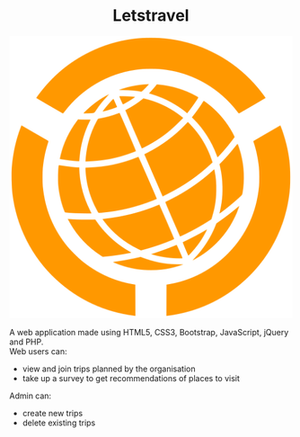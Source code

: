 <div align="center">
	<h1>Letstravel</h1>
	<img src="./images/favicon.png">
</div>

A web application made using HTML5, CSS3, Bootstrap, JavaScript, jQuery and PHP.	
Web users can:
* view and join trips planned by the organisation
* take up a survey to get recommendations of places to visit

Admin can:
* create new trips
* delete existing trips
